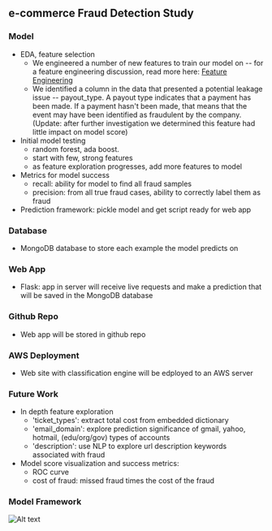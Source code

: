 ## e-commerce Fraud Detection Study

### Model
  * EDA, feature selection
      * We engineered a number of new features to train our model on -- for a feature engineering discussion, read more here: [Feature Engineering](https://github.com/jpcenteno80/fraud_detection/feature_engineering.md)
      * We identified a column in the data that presented a potential leakage issue -- payout_type.  A payout type indicates that a payment has been made.  If a payment hasn't been made, that means that the event may have been identified as fraudulent by the company.  (Update: after further investigation we determined this feature had little impact on model score)
  * Initial model testing
      * random forest, ada boost.
      * start with few, strong features
      * as feature exploration progresses, add more features to model
  * Metrics for model success
      * recall: ability for model to find all fraud samples
      * precision: from all true fraud cases, ability to correctly label them as fraud
  * Prediction framework: pickle model and get script ready for web app

### Database
  * MongoDB database to store each example the model predicts on

### Web App
  * Flask: app in server will receive live requests and make a prediction that will be saved in the MongoDB database

### Github Repo
  * Web app will be stored in github repo

### AWS Deployment
  * Web site with classification engine will be edployed to an AWS server

### Future Work
  * In depth feature exploration
      * 'ticket_types': extract total cost from embedded dictionary
      * 'email_domain': explore prediction significance of gmail, yahoo, hotmail, (edu/org/gov) types of accounts
      * 'description': use NLP to explore url description keywords associated with fraud
  * Model score visualization and success metrics:
      * ROC curve
      * cost of fraud: missed fraud times the cost of the fraud

### Model Framework

![Alt text](https://github.com/jpcenteno80/fraud_detection/blob/master/images/flowchart.png)
